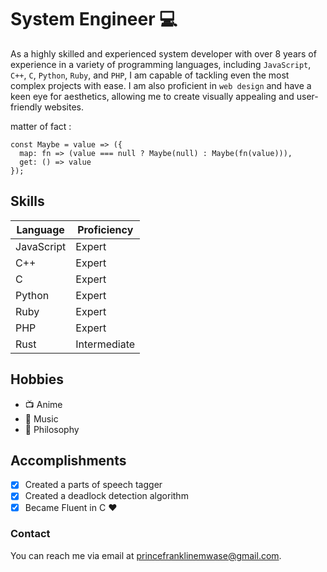 # System Engineer :computer:

As a highly skilled and experienced system developer with over 8 years of experience in a variety of programming languages, including `JavaScript`, `C++`, `C`, `Python`, `Ruby`, and `PHP`, I am capable of tackling even the most complex projects with ease. I am also proficient in `web design` and have a keen eye for aesthetics, allowing me to create visually appealing and user-friendly websites.

matter of fact :

    const Maybe = value => ({
      map: fn => (value === null ? Maybe(null) : Maybe(fn(value))),
      get: () => value
    });
 

## Skills

| Language       | Proficiency   |
|----------------|---------------|
| JavaScript     | Expert        |
| C++            | Expert        |
| C              | Expert        |
| Python         | Expert        |
| Ruby           | Expert        |
| PHP            | Expert        |
| Rust           | Intermediate  |

## Hobbies

- :tv: Anime
- :musical_note: Music
- :book: Philosophy

## Accomplishments

 - [x] Created a parts of speech tagger
 - [x] Created a deadlock detection algorithm
 - [x] Became Fluent in C :heart:

### Contact

You can reach me via email at [princefranklinemwase@gmail.com](mailto:princefranklinemwase@gmail.com).

